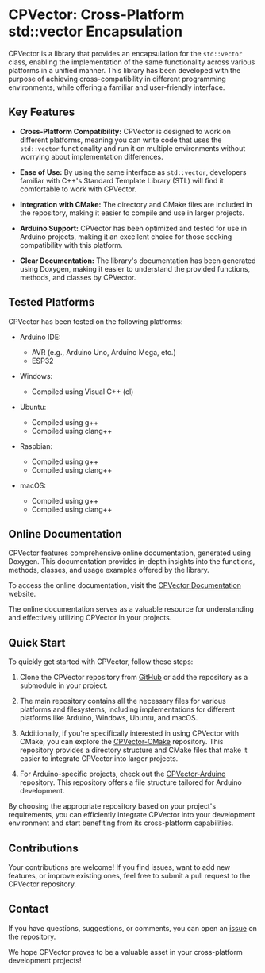 # CPVector: Cross-Platform std::vector Encapsulation

CPVector is a library that provides an encapsulation for the `std::vector` class, enabling the implementation of the same functionality across various platforms in a unified manner. This library has been developed with the purpose of achieving cross-compatibility in different programming environments, while offering a familiar and user-friendly interface.

## Key Features

- **Cross-Platform Compatibility:** CPVector is designed to work on different platforms, meaning you can write code that uses the `std::vector` functionality and run it on multiple environments without worrying about implementation differences.

- **Ease of Use:** By using the same interface as `std::vector`, developers familiar with C++'s Standard Template Library (STL) will find it comfortable to work with CPVector.

- **Integration with CMake:** The directory and CMake files are included in the repository, making it easier to compile and use in larger projects.

- **Arduino Support:** CPVector has been optimized and tested for use in Arduino projects, making it an excellent choice for those seeking compatibility with this platform.

- **Clear Documentation:** The library's documentation has been generated using Doxygen, making it easier to understand the provided functions, methods, and classes by CPVector.

## Tested Platforms

CPVector has been tested on the following platforms:

- Arduino IDE:
  - AVR (e.g., Arduino Uno, Arduino Mega, etc.)
  - ESP32

- Windows:
  - Compiled using Visual C++ (cl)

- Ubuntu:
  - Compiled using g++
  - Compiled using clang++

- Raspbian:
  - Compiled using g++
  - Compiled using clang++

- macOS:
  - Compiled using g++
  - Compiled using clang++

## Online Documentation

CPVector features comprehensive online documentation, generated using Doxygen. This documentation provides in-depth insights into the functions, methods, classes, and usage examples offered by the library.

To access the online documentation, visit the [CPVector Documentation](https://checheromo96.github.io/CPVector_Arduino/index.html) website.

The online documentation serves as a valuable resource for understanding and effectively utilizing CPVector in your projects.

## Quick Start

To quickly get started with CPVector, follow these steps:

1. Clone the CPVector repository from [GitHub](https://github.com/ChecheRomo96/CPVector) or add the repository as a submodule in your project.

2. The main repository contains all the necessary files for various platforms and filesystems, including implementations for different platforms like Arduino, Windows, Ubuntu, and macOS.

3. Additionally, if you're specifically interested in using CPVector with CMake, you can explore the [CPVector-CMake](https://github.com/ChecheRomo96/CPVector-CMake) repository. This repository provides a directory structure and CMake files that make it easier to integrate CPVector into larger projects.

4. For Arduino-specific projects, check out the [CPVector-Arduino](https://github.com/ChecheRomo96/CPVector-Arduino) repository. This repository offers a file structure tailored for Arduino development.

By choosing the appropriate repository based on your project's requirements, you can efficiently integrate CPVector into your development environment and start benefiting from its cross-platform capabilities.


## Contributions

Your contributions are welcome! If you find issues, want to add new features, or improve existing ones, feel free to submit a pull request to the CPVector repository.

## Contact

If you have questions, suggestions, or comments, you can open an [issue](https://github.com/ChecheRomo96/CPVector/issues) on the repository.

We hope CPVector proves to be a valuable asset in your cross-platform development projects!

<!--


# Cross-Platform Vector

The intention of CPVector is to unify vector (dynamic size arrays) classes across multiple systems. CPVector::vector<> is based on std::vector<> class and implements some of its functionality.

These library contains a CMake build generation system. You can install the package with cmake to make it available in your system, also you can "add" this repository as a subdirectory with cmake to compile the library when building your project.

This library also complies with the Arduino Library Specification. To achieve this, a library.properties file has been included. Also there is a keywords.txt file so the IDE knows how to color keywords, examples are in the directory examples. The exaples are automatically discovered by Arduino IDE due to the file structure. Examples can also be compiled via cmake by adding the cache variable CPVECTOR_BUILD_EXAMPLES = ON.

List of platforms where it has been tested.

- Arduino IDE (AVR, ESP32)
- Windows (cl)
- Ubuntu (g++, clang++)
- Mac Os (g++, clang++)

# Documentation:

There is a web page documentation available, This project's documentation has been created using Doxygen, a powerful documentation generator tool. Doxygen allows for the automatic generation of comprehensive documentation by extracting and analyzing code comments, providing developers a clear and structured overview of the project's functionalities, APIs, and internal workings.

Docs hosted at: https://checheromo96.github.io/CPVector/

# Introduction

## Instalation

The instalation process may be different for diferent systems. Please check the <a href="https://checheromo96.github.io/CPVector/d9/d8d/_instalation.html">Installation Page</a> for a more detailed explanation for multiple systems.

# Steps to compile package:

## Mac Os X through CMake + make

1.- Clone or download the repo.

2.- Open terminal and go to the the download directory (Replace "<path_to_directory>" with the path to the directory you downloaded) 

    cd <path_to_directory>/CPVector

3.- Run 

	mkdir build && cd build

4.1.- To compile run: 
	
	cmake ..

4.2.- To compile examples and turn them into executables, run: 
	
	cmake .. -DBUILD_EXAMPLES="ON"

5.- Run 
	
	make	
	sudo make install

# Steps to uninstall package:

## Mac Os X

1.- Remove the following directories

	usr/local/lib/CPString
	usr/local/include/CPString

-->